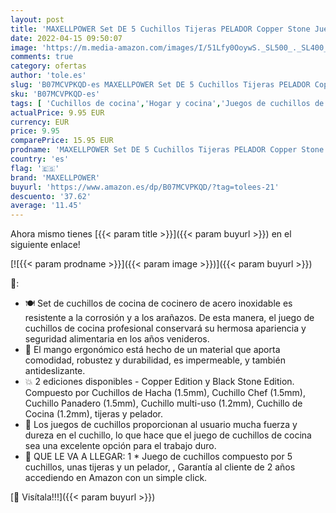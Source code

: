 ```yaml
---
layout: post
title: 'MAXELLPOWER Set DE 5 Cuchillos Tijeras PELADOR Copper Stone Juego ESMALTADOS Acero Garantia  Black Stone Edition '
date: 2022-04-15 09:50:07
image: 'https://m.media-amazon.com/images/I/51Lfy0OoywS._SL500_._SL400_.jpg'
comments: true
category: ofertas
author: 'tole.es'
slug: 'B07MCVPKQD-es MAXELLPOWER Set DE 5 Cuchillos Tijeras PELADOR Copper...'
sku: 'B07MCVPKQD-es'
tags: [ 'Cuchillos de cocina','Hogar y cocina','Juegos de cuchillos de cocina','Utensilios de cocina','maxellpower','tijeras','🇪🇸', ]
actualPrice: 9.95 EUR
currency: EUR
price: 9.95
comparePrice: 15.95 EUR
prodname: 'MAXELLPOWER Set DE 5 Cuchillos Tijeras PELADOR Copper Stone Juego ESMALTADOS Acero Garantia  Black Stone Edition '
country: 'es'
flag: '🇪🇸'
brand: 'MAXELLPOWER'
buyurl: 'https://www.amazon.es/dp/B07MCVPKQD/?tag=tolees-21'
descuento: '37.62'
average: '11.45'
---
```


Ahora mismo tienes [{{< param title >}}]({{< param buyurl >}}) en el siguiente enlace!

[![{{< param prodname >}}]({{< param image >}})]({{< param buyurl >}})

🔎:

- 🍽 Set de cuchillos de cocina de cocinero de acero inoxidable es resistente a la corrosión y a los arañazos. De esta manera, el juego de cuchillos de cocina profesional conservará su hermosa apariencia y seguridad alimentaria en los años venideros.
- 🥩 El mango ergonómico está hecho de un material que aporta comodidad, robustez y durabilidad, es impermeable, y también antideslizante.
- 💥 2 ediciones disponibles - Copper Edition y Black Stone Edition. Compuesto por Cuchillos de Hacha (1.5mm), Cuchillo Chef (1.5mm), Cuchillo Panadero (1.5mm), Cuchillo multi-uso (1.2mm), Cuchillo de Cocina (1.2mm), tijeras y pelador.
- 🍖 Los juegos de cuchillos proporcionan al usuario mucha fuerza y ​​dureza en el cuchillo, lo que hace que el juego de cuchillos de cocina sea una excelente opción para el trabajo duro.
- 🎁 QUE LE VA A LLEGAR: 1 * Juego de cuchillos compuesto por 5 cuchillos, unas tijeras y un pelador, , Garantía al cliente de 2 años accediendo en Amazon con un simple click.

[🛒 Visítala!!!]({{< param buyurl >}})
